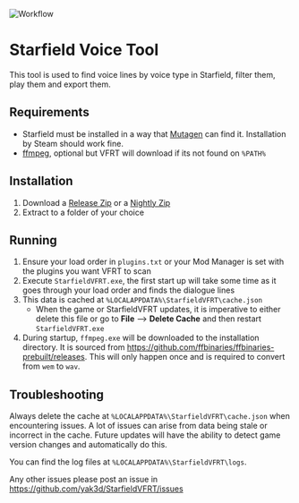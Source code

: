 ﻿![Workflow](https://github.com/yak3d/StarfieldVFRT/actions/workflows/dotnet-desktop.yml/badge.svg?branch=main)

# Starfield Voice Tool
This tool is used to find voice lines by voice type in Starfield, filter them, play them and export them. 

## Requirements
* Starfield must be installed in a way that [Mutagen](https://github.com/Mutagen-Modding/mutagen) can find it. Installation by Steam should work fine.
* [ffmpeg](https://www.ffmpeg.org/), optional but VFRT will download if its not found on `%PATH%`

## Installation
1. Download a [Release Zip](https://github.com/yak3d/StarfieldVoiceTool/releases) or a [Nightly Zip](https://github.com/yak3d/StarfieldVoiceTool/actions)
2. Extract to a folder of your choice

## Running
1. Ensure your load order in `plugins.txt` or your Mod Manager is set with the plugins you want VFRT to scan
2. Execute `StarfieldVFRT.exe`, the first start up will take some time as it goes through your load order and finds the dialogue lines
3. This data is cached at `%LOCALAPPDATA%\StarfieldVFRT\cache.json`
   * When the game or StarfieldVFRT updates, it is imperative to either delete this file or go to **File** --> **Delete Cache** and then restart `StarfieldVFRT.exe`
5. During startup, `ffmpeg.exe` will be downloaded to the installation directory. It is sourced from https://github.com/ffbinaries/ffbinaries-prebuilt/releases. This will only happen once and is required to convert from `wem` to `wav`.

## Troubleshooting
Always delete the cache at `%LOCALAPPDATA%\StarfieldVFRT\cache.json` when encountering issues. A lot of issues can arise from data being stale or incorrect in the cache. Future updates will have the ability to detect game version changes and automatically do this.

You can find the log files at `%LOCALAPPDATA%\StarfieldVFRT\logs`.

Any other issues please post an issue in https://github.com/yak3d/StarfieldVFRT/issues
